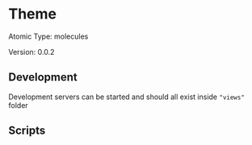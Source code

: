 # Theme

Atomic Type: molecules

Version: 0.0.2

## Development

Development servers can be started and should all exist inside `"views"` folder

## Scripts
